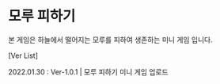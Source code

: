 # 모루 피하기
본 게임은 하늘에서 떨어지는 모루를 피하여 생존하는 미니 게임 입니다.



[Ver List]

2022.01.30 : Ver-1.0.1 | 모루 피하기 미니 게임 업로드
